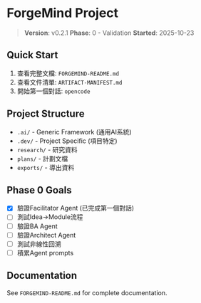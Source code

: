 # ForgeMind Project

> **Version**: v0.2.1
> **Phase**: 0 - Validation
> **Started**: 2025-10-23

## Quick Start

1. 查看完整文檔: `FORGEMIND-README.md`
2. 查看文件清單: `ARTIFACT-MANIFEST.md`
3. 開始第一個對話: `opencode`

## Project Structure

- `.ai/` - Generic Framework (通用AI系統)
- `.dev/` - Project Specific (項目特定)
- `research/` - 研究資料
- `plans/` - 計劃文檔
- `exports/` - 導出資料

## Phase 0 Goals

- [x] 驗證Facilitator Agent (已完成第一個對話)
- [ ] 測試Idea→Module流程
- [ ] 驗證BA Agent
- [ ] 驗證Architect Agent
- [ ] 測試非線性回溯
- [ ] 積累Agent prompts

## Documentation

See `FORGEMIND-README.md` for complete documentation.

